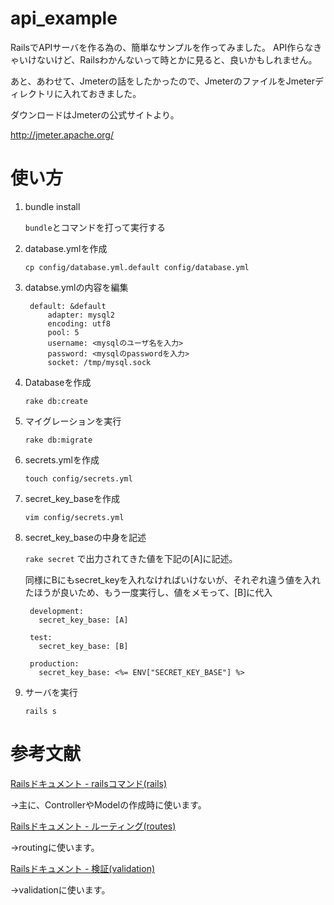 # api_example

RailsでAPIサーバを作る為の、簡単なサンプルを作ってみました。
API作らなきゃいけないけど、Railsわかんないって時とかに見ると、良いかもしれません。

あと、あわせて、Jmeterの話をしたかったので、JmeterのファイルをJmeterディレクトリに入れておきました。

ダウンロードはJmeterの公式サイトより。

http://jmeter.apache.org/

# 使い方

1. bundle install

	`bundle`とコマンドを打って実行する
	
2. database.ymlを作成

	`cp config/database.yml.default config/database.yml`

3. databse.ymlの内容を編集
	
        default: &default
            adapter: mysql2
            encoding: utf8
            pool: 5
            username: <mysqlのユーザ名を入力>
            password: <mysqlのpasswordを入力>
            socket: /tmp/mysql.sock
        
  
4. Databaseを作成

	`rake db:create`

5. マイグレーションを実行

	`rake db:migrate`

6. secrets.ymlを作成

	`touch config/secrets.yml`


7. secret_key_baseを作成

	`vim config/secrets.yml`

8. secret_key_baseの中身を記述

	`rake secret`
	で出力されてきた値を下記の[A]に記述。
	
	同様にBにもsecret_keyを入れなければいけないが、それぞれ違う値を入れたほうが良いため、もう一度実行し、値をメモって、[B]に代入

        development:
          secret_key_base: [A]

        test:
          secret_key_base: [B]

        production:
          secret_key_base: <%= ENV["SECRET_KEY_BASE"] %>

9. サーバを実行

	`rails s`


# 参考文献

[Railsドキュメント - railsコマンド(rails)](http://railsdoc.com/rails)

→主に、ControllerやModelの作成時に使います。

[Railsドキュメント - ルーティング(routes)](http://railsdoc.com/routes)

→routingに使います。

[Railsドキュメント - 検証(validation)](http://railsdoc.com/validation)

→validationに使います。